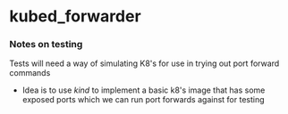 # kubed_forwarder
### Notes on testing
Tests will need a way of simulating K8's for use in trying out port forward commands
- Idea is to use *kind* to implement a basic k8's image that has some exposed ports which we can run port forwards against for testing
